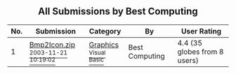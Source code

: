 ﻿<div align="center">

## All Submissions by Best Computing

</div>

No.  | Submission | Category | By   | User Rating
---- | ---------- | -------- | ---- | -----------
1 | [Bmp2Icon\.zip<br /><sup>2003-11-21 10:19:02</sup>](https://github.com/Planet-Source-Code/best-computing-bmp2icon-zip__1-50031) | [Graphics<br /><sup>Visual Basic</sup>](../ByCategory/graphics__1-46.md) | Best Computing | 4.4 (35 globes from 8 users)
